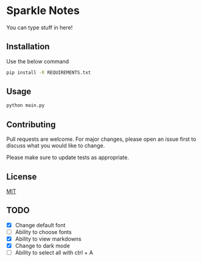 # Sparkle Notes

You can type stuff in here!

## Installation

Use the below command

```bash
pip install -R REQUIREMENTS.txt
```

## Usage

```python
python main.py
```

## Contributing

Pull requests are welcome. For major changes, please open an issue first
to discuss what you would like to change.

Please make sure to update tests as appropriate.

## License

[MIT](https://choosealicense.com/licenses/mit/)

## TODO  


- [x] Change default font  
- [ ] Ability to choose fonts  
- [x] Ability to view markdowns  
- [x] Change to dark mode  
- [ ] Ability to select all with ctrl + A